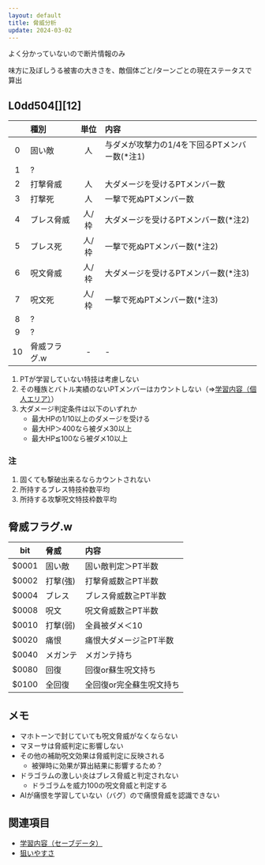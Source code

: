 ```yaml
---
layout: default
title: 脅威分析
update: 2024-03-02
---
```


よく分かっていないので断片情報のみ

味方に及ぼしうる被害の大きさを、敵個体ごと/ターンごとの現在ステータスで算出

## L0dd504[][12]

|    | 種別         | 単位  | 内容                                          |
|:--:|:-------------|:-----:|:----------------------------------------------|
|  0 | 固い敵       | 人    | 与ダメが攻撃力の1/4を下回るPTメンバー数(*注1) |
|  1 | ?            |       |                                               |
|  2 | 打撃脅威     | 人    | 大ダメージを受けるPTメンバー数                |
|  3 | 打撃死       | 人    | 一撃で死ぬPTメンバー数                        |
|  4 | ブレス脅威   | 人/枠 | 大ダメージを受けるPTメンバー数(*注2)          |
|  5 | ブレス死     | 人/枠 | 一撃で死ぬPTメンバー数(*注2)                  |
|  6 | 呪文脅威     | 人/枠 | 大ダメージを受けるPTメンバー数(*注3)          |
|  7 | 呪文死       | 人/枠 | 一撃で死ぬPTメンバー数(*注3)                  |
|  8 | ?            |       |                                               |
|  9 | ?            |       |                                               |
| 10 | 脅威フラグ.w | -     | -                                             |

1. PTが学習していない特技は考慮しない
1. その種族とバトル実績のないPTメンバーはカウントしない（⇒[学習内容（個人エリア）](ai_save.md)）
1. 大ダメージ判定条件は以下のいずれか
	* 最大HPの1/10以上のダメージを受ける
	* 最大HP＞400なら被ダメ30以上
	* 最大HP≦100なら被ダメ10以上

### 注

1. 固くても撃破出来るならカウントされない
2. 所持するブレス特技枠数平均
3. 所持する攻撃呪文特技枠数平均


## 脅威フラグ.w

| bit   | 脅威     | 内容                     |
|:-----:|:---------|:-------------------------|
| $0001 | 固い敵   | 固い敵判定＞PT半数       |
| $0002 | 打撃(強) | 打撃脅威数≧PT半数       |
| $0004 | ブレス   | ブレス脅威数≧PT半数     |
| $0008 | 呪文     | 呪文脅威数≧PT半数       |
| $0010 | 打撃(弱) | 全員被ダメ＜10           |
| $0020 | 痛恨     | 痛恨大ダメージ≧PT半数   |
| $0040 | メガンテ | メガンテ持ち             |
| $0080 | 回復     | 回復or蘇生呪文持ち       |
| $0100 | 全回復   | 全回復or完全蘇生呪文持ち |


## メモ

* マホトーンで封じていても呪文脅威がなくならない
* マヌーサは脅威判定に影響しない
* その他の補助呪文効果は脅威判定に反映される
	* 被弾時に効果が算出結果に影響するため？
* ドラゴラムの激しい炎はブレス脅威と判定されない
	* ドラゴラムを威力100の呪文脅威と判定する
* AIが痛恨を学習していない（バグ）ので痛恨脅威を認識できない


## 関連項目

* [学習内容（セーブデータ）](ai_save.md)
* [狙いやすさ](ai_targeting.md)
